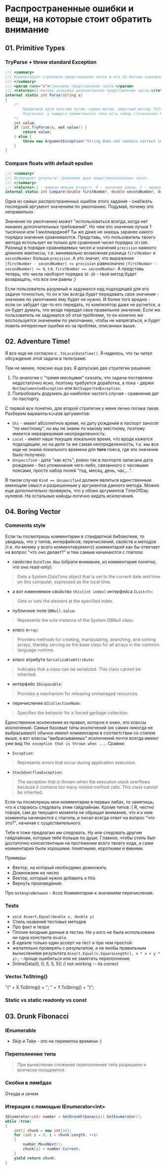 # Распространенные ошибки и вещи, на которые стоит обратить внимание

## 01. Primitive Types

### TryParse + throw standard Exception

```cs
/// <summary>
/// Конвертирует строковое представление числа в его 32-битное знаковое целочисленное представление.
/// </summary>
/// <param name="s">Строковое представление числа.</param>
/// <returns>32-битное знаковое целочисленное представление числа.</returns>
internal static int Parse(string s)
{
    /*
        Продолжай идти простым путем -нужен метод, обратный методу ToString выше, который распарсит дефолтное строковое представление числа.
        Подсказка: у каждого примитивного типа есть набор статических методов, среди которых есть нужный.
    */
    int value;
    if (int.TryParse(s, out value)) {
        return value;
    } else {
        throw new ArgumentException("String does not contain correct integer", nameof(s));
    }
}
```

### Compare floats with default epsilon

```cs
/// <summary>
/// Возвращает результат сравнения двух вещественнозначных чисел.
/// </summary>
/// <returns>-1 - первое меньше второго, 0 - значения равны, 1 - первое больше второго.</returns>
internal static int Compare(double firstNumber, double secondNumber, double precision = 0.000001)
```

Одна из самых распространенных ошибок этого задания - снабжать последний аргумент значением по умолчанию. Подумай, почему это неправильно.

Значение по умолчанию может "использоваться всегда, когда нет никаких дополнительных требований". Но чем это значение лучше 1 тысячной или 1 миллиардной? Ты же даже не знаешь заранее какого порядка значения сравниваются. Представь, что пользователь твоего метода использует ее только для сравнения чисел порядка `1E+100`. Разница в порядке сравниваемых чисел и значения `precision` намного длиннее мантиссы, т.е. минимально возможная разница `firstNumber` и `secondNumber` больше `precision`. А это значит, что выражение `|firstNumber - secondNumber| <= precision` равнозначно `|firstNumber - secondNumber| <= 0`, т.е. `firstNumber == secondNumber`. А представь теперь, что числа наоборот порядка `1E-20` - твой метод будет возвращать, что все они равны ;)

Если пользователь разумный и задумался над подходящей для его задачи точностью, то он и так всегда будет передавать свое значение - значение по умолчанию ему будет не нужно. И более того вредно -  если он забудет где-то его передать, то компилятор даже не ругнется, а он будет думать, что везде передал свое правильное значение.
Если же пользователь не задумался об этой проблеме, то он конечно же воспользуется значением по умолчанию, чтобы не напрягаться, и будет ловить интересные ошибки из-за проблем, описанных выше.

## 02. Adventure Time!

Я все еще не согласен с `.ToLocalDateTime()`. Я надеюсь, что ты читал обсуждение этой задачи в телеграме.

Тем не менее, поясню еще раз. Я допускаю две стратегии решения:

1. По аналогии с "тремя месяцами" сказать, что задача поставлена недостаточно ясно, поэтому требуется доработка, а пока - держи `NotImplementedException` или `NotSupportedException`.
1. Попробовать додумать до наиболее частого случая - сравнения дат по паспорту.

С первой все понятно, для второй стратегии у меня лично логика такая. Разберем варианты `Kind`ов аргументов:

- `Utc` - имеет абсолютное время, но дату рождения в паспорт заносят "по местному", но мы не знаем по какому местному, поэтому имеется неразрешимая неопределенность.
- `Local` - имеет наше текущее локальное время, что вроде кажется подходящим, но на деле та же самая неопределенность, т.к. мы все еще не знаем локального времени для **того** пояса, где это значение было получено.
- `Unspecified` - дата "как есть", ровно так в паспорте записана дата рождение - без упоминания чего-либо, связанного с часовыми поясами, просто набор полей "год, месяц, день, час,...".

В таком случае `Kind == Unspecified` должен являться единственным имеющим смысл и разрешенным у аргументов данного метода. Можно еще дополнительно проверить, что у обоих аргументов TimeOfDay нулевой. На остальные кайнды логично кидать исключения.

## 04. Boring Vector

### Comments style

Если ты посмотришь комментарии в стандартной библиотеке, то увидишь, что у типов, интерфейсов, перечислений, свойств и методов (т.е. по-моему у всего комментируемого) комментарий как бы отвечает на вопрос "что оно делает?" и тем самым начинаются с глагола:

- свойство `DateTime.Now` (обрати внимание, из комментария понятно, что оно read-only):
> Gets a System.DateTime object that is set to the current date and time on this computer, expressed as the local time.
- а вот изменяемое свойство `this[int index]` интерфейса `IList<T>`:
> Gets or sets the element at the specified index.
- публичное поле `DBNull.Value`:
> Represents the sole instance of the System.DBNull class.
- класс `Array`:
> Provides methods for creating, manipulating, searching, and sorting arrays, thereby serving as the base class for all arrays in the common language runtime.
- класс атрибута `SerializableAttribute`:
> Indicates that a class can be serialized. This class cannot be inherited.
- интерфейс `IDisposable`:
> Provides a mechanism for releasing unmanaged resources.
- перечисление `GCCollectionMode`:
> Specifies the behavior for a forced garbage collection.

Единственное исключение из правил, которое я знаю, это классы исключений. Самые базовые типы исключений (их самих никогда не выбрасывают) обычно имеют комментарии в соответствии со стилем выше, а вот классы "выбрасываемых" исключений почти всегда имеют уже вид `The exception that is thrown when ...`. Сравни:

- `Exception`:
> Represents errors that occur during application execution.
- `StackOverflowException`:
> The exception that is thrown when the execution stack overflows because it contains too many nested method calls. This class cannot be inherited.

Если ты посмотришь мои комментарии в первых лабах, то заметишь, что я стараюсь следовать этим гайдлайнам. Кроме типов :( Я, честно говоря, сам до текущего момента не обращал внимание, что и к ним комменты начинаются с глагола, и писал всегда ответ на вопрос "что это?", начиная с существительного.

Тебе я тоже предлагаю им следовать. Ну или следовать другим гайдлайнам, которые тебе больше по душе. Главное, чтобы стиль был достаточно консистентным на протяжении всего твоего кода, а сами комментарии были хорошими: понятными, короткими и ёмкими.

Примеры:

- Вектор, на который необходимо домножить
- Домножаем на число
- Вектор, который нужно добавить к this
- Вернуть произведение.

Про `GetAngleBetween` - Acos
Комментарии к значениям перечисления.

### Tests

- `void Assert.Equal(double x, double y)`
- Стиль названий тестовых методов
- Про факт и теори
- Плохие входные данные в тестах. Ни у кого не была использована ни одна константа `double`.
- В идеале только один ассерт на тест и при чем простой.
- желательно проверять с результатом, а не якобы правильным вычислением результата `Assert.Equal(v.SquareLength(), x * x + y * y);` - проще ошибиться или не заметить переполнение.
- [InlineData(0, 0, 5, 5, 5)] // not working -- its correct

### Vector.ToString()

"(" + X.ToString() + "; " + Y.ToString() + ")";

### Static vs static readonly vs const

## 03. Drunk Fibonacci

### IEnumerable

- Skip и Take - это не перемотка времени :)

### Переполнение типа

> При вычислении сложения переполнение типа разрешено и всячески поощряется.

### Скобки в лямбдах

Откуда и зачем

### Итерация с помощью IEnumerator\<int>

```cs
IEnumerator<int> number = GetDrunkFibonacci().GetEnumerator();
while (true)
{
    int[] chunk = new int[16];
    for (int i = 0; i < chunk.Length; ++i)
    {
        number.MoveNext();
        chunk[i] = number.Current;
    }
    yield return chunk;
}
```
